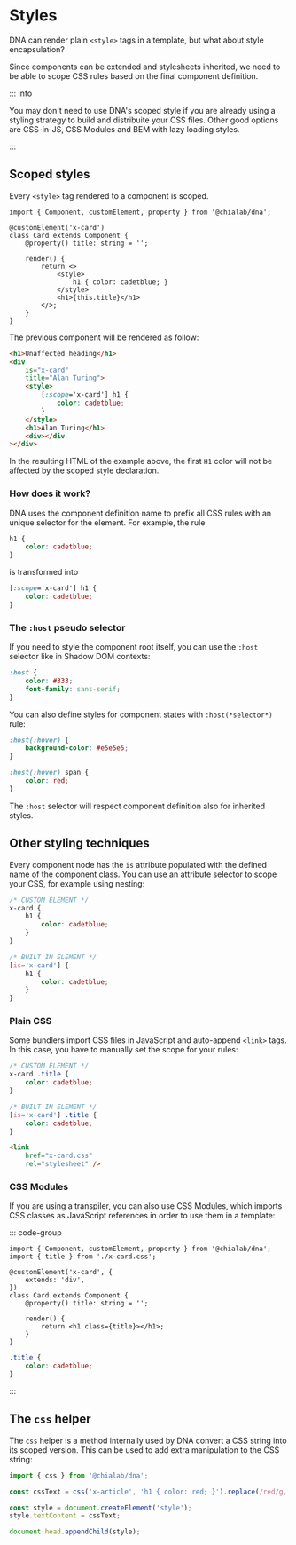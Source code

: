 # Styles

DNA can render plain `<style>` tags in a template, but what about style encapsulation?

Since components can be extended and stylesheets inherited, we need to be able to scope CSS rules based on the final component definition.

::: info

You may don't need to use DNA's scoped style if you are already using a styling strategy to build and distribuite your CSS files. Other good options are CSS-in-JS, CSS Modules and BEM with lazy loading styles.

:::

## Scoped styles

Every `<style>` tag rendered to a component is scoped.

```tsx
import { Component, customElement, property } from '@chialab/dna';

@customElement('x-card')
class Card extends Component {
    @property() title: string = '';

    render() {
        return <>
            <style>
                h1 { color: cadetblue; }
            </style>
            <h1>{this.title}</h1>
        </>;
    }
}
```

The previous component will be rendered as follow:

```html
<h1>Unaffected heading</h1>
<div
    is="x-card"
    title="Alan Turing">
    <style>
        [:scope='x-card'] h1 {
            color: cadetblue;
        }
    </style>
    <h1>Alan Turing</h1>
    <div></div
></div>
```

In the resulting HTML of the example above, the first `H1` color will not be affected by the scoped style declaration.

### How does it work?

DNA uses the component definition name to prefix all CSS rules with an unique selector for the element. For example, the rule

```css
h1 {
    color: cadetblue;
}
```

is transformed into

```css
[:scope='x-card'] h1 {
    color: cadetblue;
}
```

### The `:host` pseudo selector

If you need to style the component root itself, you can use the `:host` selector like in Shadow DOM contexts:

```css
:host {
    color: #333;
    font-family: sans-serif;
}
```

You can also define styles for component states with `:host(*selector*)` rule:

```css
:host(:hover) {
    background-color: #e5e5e5;
}

:host(:hover) span {
    color: red;
}
```

The `:host` selector will respect component definition also for inherited styles.

## Other styling techniques

Every component node has the `is` attribute populated with the defined name of the component class. You can use an attribute selector to scope your CSS, for example using nesting:

```css
/* CUSTOM ELEMENT */
x-card {
    h1 {
        color: cadetblue;
    }
}

/* BUILT IN ELEMENT */
[is='x-card'] {
    h1 {
        color: cadetblue;
    }
}
```

### Plain CSS

Some bundlers import CSS files in JavaScript and auto-append `<link>` tags. In this case, you have to manually set the scope for your rules:

```css
/* CUSTOM ELEMENT */
x-card .title {
    color: cadetblue;
}

/* BUILT IN ELEMENT */
[is='x-card'] .title {
    color: cadetblue;
}
```

```html
<link
    href="x-card.css"
    rel="stylesheet" />
```

### CSS Modules

If you are using a transpiler, you can also use CSS Modules, which imports CSS classes as JavaScript references in order to use them in a template:

::: code-group

```tsx [x-card.tsx]
import { Component, customElement, property } from '@chialab/dna';
import { title } from './x-card.css';

@customElement('x-card', {
    extends: 'div',
})
class Card extends Component {
    @property() title: string = '';

    render() {
        return <h1 class={title}></h1>;
    }
}
```

```css [x-card.css]
.title {
    color: cadetblue;
}
```

:::

## The `css` helper

The `css` helper is a method internally used by DNA convert a CSS string into its scoped version. This can be used to add extra manipulation to the CSS string:

```ts
import { css } from '@chialab/dna';

const cssText = css('x-article', 'h1 { color: red; }').replace(/red/g, 'blue');

const style = document.createElement('style');
style.textContent = cssText;

document.head.appendChild(style);
```
